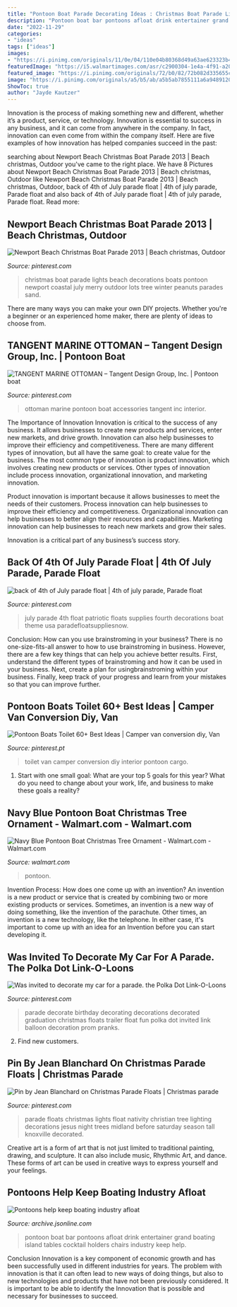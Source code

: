 ```yaml
---
title: "Pontoon Boat Parade Decorating Ideas : Christmas Boat Parade Lights Beach Decorations Boats Pontoon Newport Coastal July Merry Outdoor Lots Tree Winter Peanuts Parades Sand"
description: "Pontoon boat bar pontoons afloat drink entertainer grand boating island tables cocktail holders chairs industry keep help"
date: "2022-11-29"
categories:
- "ideas"
tags: ["ideas"]
images:
- "https://i.pinimg.com/originals/11/0e/04/110e04b80368d49a63ae623323b40d3c.jpg"
featuredImage: "https://i5.walmartimages.com/asr/c2900304-1e4a-4f91-a202-444c29b67486_1.08db4d91ece5706763a3a386d96480a3.jpeg"
featured_image: "https://i.pinimg.com/originals/72/b0/82/72b082d335655c838e5cd267967dd36a.jpg"
image: "https://i.pinimg.com/originals/a5/b5/ab/a5b5ab7855111a6a9489120b46ba5eb7.png"
ShowToc: true
author: "Jayde Kautzer"
---
```



Innovation is the process of making something new and different, whether it’s a product, service, or technology. Innovation is essential to success in any business, and it can come from anywhere in the company. In fact, innovation can even come from within the company itself. Here are five examples of how innovation has helped companies succeed in the past:

	

		
searching about Newport Beach Christmas Boat Parade 2013 | Beach christmas, Outdoor you've came to the right place. We have 8 Pictures about Newport Beach Christmas Boat Parade 2013 | Beach christmas, Outdoor like Newport Beach Christmas Boat Parade 2013 | Beach christmas, Outdoor, back of 4th of July parade float | 4th of july parade, Parade float and also back of 4th of July parade float | 4th of july parade, Parade float. Read more:
		
    
## Newport Beach Christmas Boat Parade 2013 | Beach Christmas, Outdoor

<img loading=lazy src="https://i.pinimg.com/originals/a5/b5/ab/a5b5ab7855111a6a9489120b46ba5eb7.png" onerror="this.onerror=null;this.src='https://tse3.mm.bing.net/th?id=OIP.RREPmPXNbZfYMNyLHmgP8QHaHa&amp;pid=15.1';" alt="Newport Beach Christmas Boat Parade 2013 | Beach christmas, Outdoor">

_Source: pinterest.com_

>christmas boat parade lights beach decorations boats pontoon newport coastal july merry outdoor lots tree winter peanuts parades sand. 

	

There are many ways you can make your own DIY projects. Whether you're a beginner or an experienced home maker, there are plenty of ideas to choose from.

    
## TANGENT MARINE OTTOMAN – Tangent Design Group, Inc. | Pontoon Boat

<img loading=lazy src="https://i.pinimg.com/originals/11/0e/04/110e04b80368d49a63ae623323b40d3c.jpg" onerror="this.onerror=null;this.src='https://tse4.mm.bing.net/th?id=OIP.RUsbylU6f-M71SR32F_XdAHaE6&amp;pid=15.1';" alt="TANGENT MARINE OTTOMAN – Tangent Design Group, Inc. | Pontoon boat">

_Source: pinterest.com_

>ottoman marine pontoon boat accessories tangent inc interior. 

	

The Importance of Innovation
Innovation is critical to the success of any business. It allows businesses to create new products and services, enter new markets, and drive growth. Innovation can also help businesses to improve their efficiency and competitiveness.
There are many different types of innovation, but all have the same goal: to create value for the business. The most common type of innovation is product innovation, which involves creating new products or services. Other types of innovation include process innovation, organizational innovation, and marketing innovation.

Product innovation is important because it allows businesses to meet the needs of their customers. Process innovation can help businesses to improve their efficiency and competitiveness. Organizational innovation can help businesses to better align their resources and capabilities. Marketing innovation can help businesses to reach new markets and grow their sales.

Innovation is a critical part of any business’s success story.

    
## Back Of 4th Of July Parade Float | 4th Of July Parade, Parade Float

<img loading=lazy src="https://i.pinimg.com/originals/21/f1/12/21f112df6e08a1422e41045ff97c2bbf.jpg" onerror="this.onerror=null;this.src='https://tse2.mm.bing.net/th?id=OIP.AS7je-zs51tcnpNtjYPyQAHaFj&amp;pid=15.1';" alt="back of 4th of July parade float | 4th of july parade, Parade float">

_Source: pinterest.com_

>july parade 4th float patriotic floats supplies fourth decorations boat theme usa paradefloatsuppliesnow. 

	

Conclusion: How can you use brainstroming in your business?
There is no one-size-fits-all answer to how to use brainstroming in business. However, there are a few key things that can help you achieve better results. First, understand the different types of brainstroming and how it can be used in your business. Next, create a plan for usingbrainstroming within your business. Finally, keep track of your progress and learn from your mistakes so that you can improve further.

    
## Pontoon Boats Toilet 60+ Best Ideas | Camper Van Conversion Diy, Van

<img loading=lazy src="https://i.pinimg.com/736x/fe/78/e0/fe78e0cd4a79fdbf1b2605e849384b71.jpg" onerror="this.onerror=null;this.src='https://tse4.mm.bing.net/th?id=OIP.uEupEFe0Qt_ph4sRnnJFpwAAAA&amp;pid=15.1';" alt="Pontoon Boats Toilet 60+ Best Ideas | Camper van conversion diy, Van">

_Source: pinterest.pt_

>toilet van camper conversion diy interior pontoon cargo. 

	

1. Start with one small goal: What are your top 5 goals for this year? What do you need to change about your work, life, and business to make these goals a reality? 

    
## Navy Blue Pontoon Boat Christmas Tree Ornament - Walmart.com - Walmart.com

<img loading=lazy src="https://i5.walmartimages.com/asr/c2900304-1e4a-4f91-a202-444c29b67486_1.08db4d91ece5706763a3a386d96480a3.jpeg" onerror="this.onerror=null;this.src='https://tse3.mm.bing.net/th?id=OIP.jO3tlvPNn3uNx4RwzF6BCQHaJ4&amp;pid=15.1';" alt="Navy Blue Pontoon Boat Christmas Tree Ornament - Walmart.com - Walmart.com">

_Source: walmart.com_

>pontoon. 

	

Invention Process: How does one come up with an invention?
An invention is a new product or service that is created by combining two or more existing products or services. Sometimes, an invention is a new way of doing something, like the invention of the parachute. Other times, an invention is a new technology, like the telephone. In either case, it's important to come up with an idea for an Invention before you can start developing it.

    
## Was Invited To Decorate My Car For A Parade. The Polka Dot Link-O-Loons

<img loading=lazy src="https://i.pinimg.com/originals/72/b0/82/72b082d335655c838e5cd267967dd36a.jpg" onerror="this.onerror=null;this.src='https://tse2.mm.bing.net/th?id=OIP.MpPplTG97hk-Vn0kGTwSAQEQDl&amp;pid=15.1';" alt="Was invited to decorate my car for a parade. the Polka Dot Link-O-Loons">

_Source: pinterest.com_

>parade decorate birthday decorating decorations decorated graduation christmas floats trailer float fun polka dot invited link balloon decoration prom pranks. 

	

2. Find new customers.

    
## Pin By Jean Blanchard On Christmas Parade Floats | Christmas Parade

<img loading=lazy src="https://i.pinimg.com/736x/e7/f5/e1/e7f5e19cc46d5d4477e3e8b6f8878c63--christmas-parade-floats-christian-christmas.jpg" onerror="this.onerror=null;this.src='https://tse3.mm.bing.net/th?id=OIP.Ke3jtRjZyUnQP1CHrH0mRQHaE0&amp;pid=15.1';" alt="Pin by Jean Blanchard on Christmas Parade Floats | Christmas parade">

_Source: pinterest.com_

>parade floats christmas lights float nativity christian tree lighting decorations jesus night trees midland before saturday season tall knoxville decorated. 

	

Creative art is a form of art that is not just limited to traditional painting, drawing, and sculpture. It can also include music, Rhythmic Art, and dance. These forms of art can be used in creative ways to express yourself and your feelings.

    
## Pontoons Help Keep Boating Industry Afloat

<img loading=lazy src="https://archive.jsonline.com/Services/image.ashx?domain=www.jsonline.com&amp;file=b9977517z.1_20130816232611_000_g4g22f89.2-0.jpg&amp;resize=660*439" onerror="this.onerror=null;this.src='https://tse1.mm.bing.net/th?id=OIP.jao8-emaw40NEbIAEHPNxwHaE8&amp;pid=15.1';" alt="Pontoons help keep boating industry afloat">

_Source: archive.jsonline.com_

>pontoon boat bar pontoons afloat drink entertainer grand boating island tables cocktail holders chairs industry keep help. 

	

Conclusion
Innovation is a key component of economic growth and has been successfully used in different industries for years. The problem with innovation is that it can often lead to new ways of doing things, but also to new technologies and products that have not been previously considered. It is important to be able to identify the Innovation that is possible and necessary for businesses to succeed.

